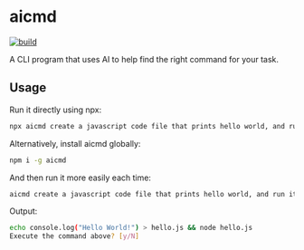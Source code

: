 # aicmd
[![build](https://github.com/kunchenguid/aicmd/actions/workflows/build.yml/badge.svg)](https://github.com/kunchenguid/aicmd/actions/workflows/build.yml)

A CLI program that uses AI to help find the right command for your task.

## Usage

Run it directly using npx:
```bash
npx aicmd create a javascript code file that prints hello world, and run it
```

Alternatively, install aicmd globally:
```bash
npm i -g aicmd
```

And then run it more easily each time:
```bash
aicmd create a javascript code file that prints hello world, and run it
```

Output:
```bash
echo console.log("Hello World!") > hello.js && node hello.js
Execute the command above? [y/N]
```